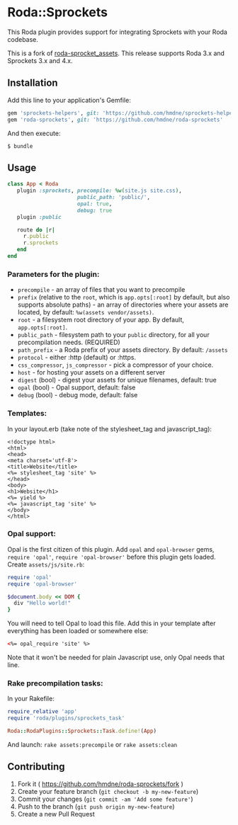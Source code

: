 # Roda::Sprockets

This Roda plugin provides support for integrating Sprockets with your Roda codebase.

This is a fork of [roda-sprocket_assets](https://github.com/cj/roda-sprocket_assets).
This release supports Roda 3.x and Sprockets 3.x and 4.x.

## Installation

Add this line to your application's Gemfile:

```ruby
gem 'sprockets-helpers', git: 'https://github.com/hmdne/sprockets-helpers'
gem 'roda-sprockets', git: 'https://github.com/hmdne/roda-sprockets'
```

And then execute:

    $ bundle

## Usage

```ruby
class App < Roda
   plugin :sprockets, precompile: %w(site.js site.css),
                      public_path: 'public/',
                      opal: true,
                      debug: true
   plugin :public

   route do |r|
     r.public
     r.sprockets
   end     
end
```

### Parameters for the plugin:

* `precompile` - an array of files that you want to precompile
* `prefix` (relative to the `root`, which is `app.opts[:root]` by default,
  but also supports absolute paths) - an array of directories where your
  assets are located, by default: `%w(assets vendor/assets)`.
* `root` - a filesystem root directory of your app. By default, `app.opts[:root]`.
* `public_path` - filesystem path to your `public` directory, for all your
  precompilation needs. (REQUIRED)
* `path_prefix` - a Roda prefix of your assets directory. By default: `/assets`
* `protocol` - either :http (default) or :https.
* `css_compressor`, `js_compressor` - pick a compressor of your choice.
* `host` - for hosting your assets on a different server
* `digest` (bool) - digest your assets for unique filenames, default: true
* `opal` (bool) - Opal support, default: false
* `debug` (bool) - debug mode, default: false

### Templates:

In your layout.erb (take note of the stylesheet_tag and javascript_tag):

```erb
<!doctype html>
<html>
<head>
<meta charset='utf-8'>
<title>Website</title>
<%= stylesheet_tag 'site' %>
</head>
<body>
<h1>Website</h1>
<%= yield %>
<%= javascript_tag 'site' %>
</body>
</html>
```

### Opal support:

Opal is the first citizen of this plugin. Add `opal` and `opal-browser`
gems, `require 'opal'`, `require 'opal-browser'` before this plugin gets
loaded. Create `assets/js/site.rb`:

```ruby
require 'opal'
require 'opal-browser'

$document.body << DOM {
  div "Hello world!"
}
```

You will need to tell Opal to load this file. Add this in your template
after everything has been loaded or somewhere else:

```html
<%= opal_require 'site' %>
```

Note that it won't be needed for plain Javascript use, only Opal needs that
line.

### Rake precompilation tasks:

In your Rakefile:

```ruby
require_relative 'app'
require 'roda/plugins/sprockets_task'

Roda::RodaPlugins::Sprockets::Task.define!(App)
```

And launch: `rake assets:precompile` or `rake assets:clean`

## Contributing

1. Fork it ( https://github.com/hmdne/roda-sprockets/fork )
2. Create your feature branch (`git checkout -b my-new-feature`)
3. Commit your changes (`git commit -am 'Add some feature'`)
4. Push to the branch (`git push origin my-new-feature`)
5. Create a new Pull Request

